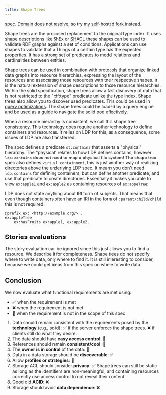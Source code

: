 ```yaml
---
title: Shape Trees
---
```


[spec](http://shapetrees.org/). [Domain does not resolve](https://github.com/shapetrees/specification/issues/78),
so try [my self-hosted fork](https://jitsedesmet.github.io/shape-trees-spec/) instead.

Shape trees are the proposed replacement to the original type index.
It uses shape descriptions like
[ShEx](https://shex.io/) or [SHACL](https://www.w3.org/TR/shacl/) 
these shapes can be used to validate RDF graphs against a set of conditions.
Applications can use shapes to validate that a Things of a certain type has the expected properties.
It has a strong set of predicates to model relations and cardinalities between entities.

Shape trees can be used in combination with protocols that organize linked data graphs into resource hierarchies,
expressing the layout of the resources and associating those resources with their respective shapes. 
It is the natural extension of shape descriptions to those resource hierarchies. 
Within the solid specification,
shape trees allow a fast discovery of data that is not restricted to the "rdf:type" predicate unlike the type index.
Shape trees also allow you to discover used predicates.
This could be used in [query optimizations](TODO:reference).
The shape trees could be loaded by a query engine and be used as a guide to navigate the solid pod effectively. 

When a resource hierarchy is consistent, we call this shape tree consistency.
This technology does require another technology to define containers and resources.
It relies on LDP for this; as a consequence, some issues of LDP are also transferred.     

The spec defines a predicate `st:contains` that asserts a "physical" hierarchy.
The "physical" relates to how LDP defines contains, however `ldp:contains` does not need to map a physical file system!
The shape tree spec also defines `virtual containment`, this is just another way of realizing directories above the underlying LDP spec.
It means you don't need `ldp:contains` for defining containers, but can define another predicate, and use that predicate to create directories.
Essentially it makes you able to view `ex:apple1` and `ex:apple2` as containing resources of `ex:appeTree`:

LDP does not state anything about IRI form of subjects.
That means that even though containers often have an IRI in the form of `:parent/child/child` this is not required. 

```turtle
@prefix ex: <http://example.org/> .
ex:appleTree
    ex:hasFruits ex:apple1, ex:apple2.
```

## Stories evaluations
The story evaluation can be ignored since this just allows you to find a resource.
We describe it for completeness. Shape trees do not specify where to write data, only where to find it.
It is still interesting to consider, because we could get ideas from this spec on where to write data.

## Conclusion
We now evaluate what functional requirements are met using:
* :white_check_mark: when the requirement is met
* :x: when the requirement is not met
* :black_square_button: when the requirement is not in the scope of this spec

1. Data should remain consistent with the requirements posed by the **technology** (e.g., solid):
   :white_check_mark: if the server enforces the shape trees.
   :x: if clients still do what they desire.
2. The data should have **easy access control**: :black_square_button:
3. References should remain **consistent/cool**: :black_square_button:
4. The **owner is in control** of the data: :black_square_button:
5. Data in a data storage should be **discoverable**: :white_check_mark:
6. Allow **profiles or strategies**: :black_square_button:
7. Storage ACL should consider **privacy**: :white_check_mark:
   Shape trees can still be static as long as the identifiers are non-meaningful,
   and containing resources correctly use access control to not reveal their content.
8. Good old **ACID**: :x:
9. Storage should avoid **data dependence**: :x:
